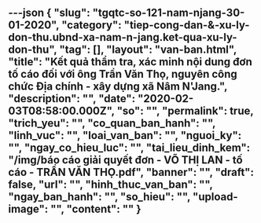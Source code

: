 ---json
{
    "slug": "tgqtc-so-121-nam-njang-30-01-2020",
    "category": "tiep-cong-dan-&-xu-ly-don-thu.ubnd-xa-nam-n-jang.ket-qua-xu-ly-don-thu",
    "tag": [],
    "layout": "van-ban.html",
    "title": "Kết quả thẩm tra, xác minh nội dung đơn tố cáo đối với ông Trần Văn Thọ, nguyên công chức Địa chính - xây dựng xã Nâm N'Jang.",
    "description": "",
    "date": "2020-02-03T08:58:00.000Z",
    "so": "",
    "permalink": true,
    "trich_yeu": "",
    "co_quan_ban_hanh": "",
    "linh_vuc": "",
    "loai_van_ban": "",
    "nguoi_ky": "",
    "ngay_co_hieu_luc": "",
    "tai_lieu_dinh_kem": "/img/báo cáo giải quyết đơn - VÕ THỊ LAN - tố cáo - TRẦN VĂN THỌ.pdf",
    "banner": "",
    "draft": false,
    "url": "",
    "hinh_thuc_van_ban": "",
    "ngay_ban_hanh": "",
    "so_hieu": "",
    "upload-image": "",
    "__content__": ""
}
---
